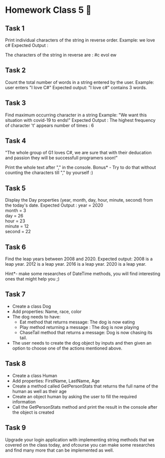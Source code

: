 # Homework Class 5 📒
## Task 1
Print individual characters of the string in reverse order.
Example: we love c#
Expected Output :

The characters of the string in reverse are : 
#c evol ew

## Task 2
Count the total number of words in a string entered by the user.
Example: user enters "I love C#"
Expected output: "I love c#" contains 3 words.

## Task 3
Find maximum occurring character in a string
Example: "We want this situation with covid-19 to ends!"
Expected Output : The highest frequency of character 't' appears number of times : 6 

## Task 4
"The whole group of G1 loves C#, we are sure that with their deducation and passion 
they will be successfull programers soon!"

Print the whole text after "," in the console.
Bonus* - Try to do that without counting the characters till "," by yourself :)

## Task 5
Display the Day properties (year, month, day, hour, minute, second) from the today's date.
Expected Output :
year = 2020                                                                      
month = 3                                                                     
day = 26                                                                       
hour = 23                                                                        
minute = 12                                                                      
second = 22   

## Task 6
Find the leap years between 2008 and 2020.
Expected output:
2008 is a leap year.
2012 is a leap year.
2016 is a leap year.
2020 is a leap year.

Hint*- make some researches of DateTime methods, you will find interesting ones that might help you ;)
 
## Task 7
* Create a class Dog
* Add properties: Name, race, color
* The dog needs to have: 
  * Eat method that returns message: The dog is now eating
  * Play method returning a message : The dog is now playing 
  * ChaseTail method that returns a message: Dog is now chasing its tail.
* The user needs to create the dog object by inputs and then given an option to choose one of the actions mentioned above.

## Task 8
* Create a class Human
* Add properties: FirstName, LastName, Age
* Create a method called GetPersonStats that returns the full name of the human as well as their age
* Create an object human by asking the user to fill the required information
* Call the GetPersonStats method and print the result in the console after the object is created

## Task 9
Upgrade your login application with implementing string methods that we covered on the class today, and ofcourse you
can make some researches and find many more that can be implemented as well.
